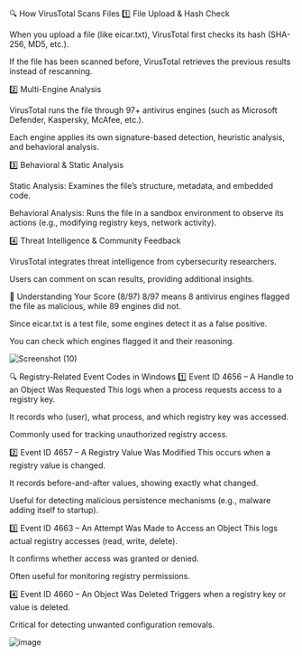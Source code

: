 🔍 How VirusTotal Scans Files
1️⃣ File Upload & Hash Check

When you upload a file (like eicar.txt), VirusTotal first checks its hash (SHA-256, MD5, etc.).

If the file has been scanned before, VirusTotal retrieves the previous results instead of rescanning.

2️⃣ Multi-Engine Analysis

VirusTotal runs the file through 97+ antivirus engines (such as Microsoft Defender, Kaspersky, McAfee, etc.).

Each engine applies its own signature-based detection, heuristic analysis, and behavioral analysis.

3️⃣ Behavioral & Static Analysis

Static Analysis: Examines the file’s structure, metadata, and embedded code.

Behavioral Analysis: Runs the file in a sandbox environment to observe its actions (e.g., modifying registry keys, network activity).

4️⃣ Threat Intelligence & Community Feedback

VirusTotal integrates threat intelligence from cybersecurity researchers.

Users can comment on scan results, providing additional insights.

🔎 Understanding Your Score (8/97)
8/97 means 8 antivirus engines flagged the file as malicious, while 89 engines did not.

Since eicar.txt is a test file, some engines detect it as a false positive.

You can check which engines flagged it and their reasoning.


![Screenshot (10)](https://github.com/user-attachments/assets/38918705-741d-44b9-bf6f-4c6ff549348e)


🔍 Registry-Related Event Codes in Windows
1️⃣ Event ID 4656 – A Handle to an Object Was Requested
This logs when a process requests access to a registry key.

It records who (user), what process, and which registry key was accessed.

Commonly used for tracking unauthorized registry access.

2️⃣ Event ID 4657 – A Registry Value Was Modified
This occurs when a registry value is changed.

It records before-and-after values, showing exactly what changed.

Useful for detecting malicious persistence mechanisms (e.g., malware adding itself to startup).

3️⃣ Event ID 4663 – An Attempt Was Made to Access an Object
This logs actual registry accesses (read, write, delete).

It confirms whether access was granted or denied.

Often useful for monitoring registry permissions.

4️⃣ Event ID 4660 – An Object Was Deleted
Triggers when a registry key or value is deleted.

Critical for detecting unwanted configuration removals.

![image](https://github.com/user-attachments/assets/f882805e-174d-4d01-ad54-03e34336b1cc)

